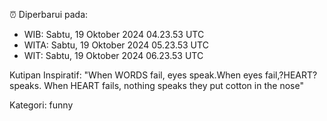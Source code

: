 ⏰ Diperbarui pada:
- WIB: Sabtu, 19 Oktober 2024 04.23.53 UTC
- WITA: Sabtu, 19 Oktober 2024 05.23.53 UTC
- WIT: Sabtu, 19 Oktober 2024 06.23.53 UTC

Kutipan Inspiratif:
"When WORDS fail, eyes speak.When eyes fail,?HEART? speaks. When HEART fails, nothing speaks they put cotton in the nose"


Kategori: funny

